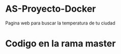 # AS-Proyecto-Docker
Pagina web para buscar la temperatura de tu ciudad 
# Codigo en la rama master
